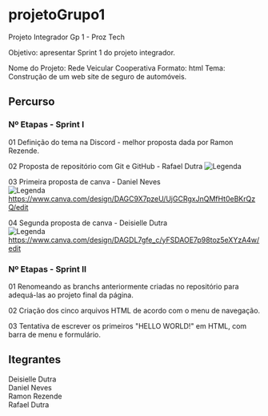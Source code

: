 # projetoGrupo1
Projeto Integrador Gp 1 - Proz Tech

Objetivo: apresentar Sprint 1 do projeto integrador.

Nome do Projeto: Rede Veicular Cooperativa
Formato: html
Tema: Construção de um web site de seguro de automóveis.

## Percurso
### Nº 	Etapas - Sprint I 

01 	Definição do tema na Discord - melhor proposta dada por Ramon Rezende.  

02 	Proposta de repositório com Git e GitHub - Rafael Dutra
![Legenda](https://github.com/rafaeldutravalle/projetoGrupo1.git)
  

03 	Primeira proposta de canva - Daniel Neves  
![Legenda]() https://www.canva.com/design/DAGC9X7pzeU/UjGCRgxJnQMfHt0eBKrQzQ/edit  

04 	Segunda proposta de canva - Deisielle Dutra  
![Legenda](https://cdn.discordapp.com/attachments/1227297546670706770/1232141945480937543/73c5679c-f496-45a6-bfaa-f3c4797354a1.jpg?ex=6629b29b&is=6628611b&hm=6bd8c324c3cd7cd1757dfbf7617b02f1906bfea37978a237c5f4e73f8b98a053&) https://www.canva.com/design/DAGDL7gfe_c/yFSDAOE7p98toz5eXYzA4w/edit  

### Nº 	Etapas - Sprint II

01 Renomeando as branchs anteriormente criadas no repositório para adequá-las ao projeto final da página.

02 Criação dos cinco arquivos HTML de acordo com o menu de navegação.

03 Tentativa de escrever os primeiros "HELLO WORLD!" em HTML, com barra de menu e formulário.

## Itegrantes

Deisielle Dutra  
Daniel Neves  
Ramon Rezende  
Rafael Dutra  